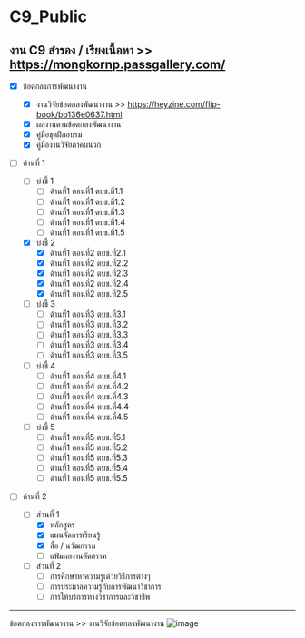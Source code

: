 # C9_Public
## งาน C9 สำรอง / เรียงเนื้อหา  >> **https://mongkornp.passgallery.com/**

  - [x]  ข้อตกลงการพัฒนางาน 
       - [x]  งานวิจัยข้อตกลงพัฒนางาน    >>  https://heyzine.com/flip-book/bb136e0637.html
       - [x]  ผลงานตามข้อตกลงพัฒนางาน
       - [x]  คู่มือชุดฝึกอบรม
       - [x]  คู่มืองานวิจัยภาคผนวก
       
  - [ ] ด้านที่ 1 
       - [ ]  บ่งชี้ 1 
            - [ ]  ด้านที่1 ตอนที่1 ตบช.ที่1.1
            - [ ]  ด้านที่1 ตอนที่1 ตบช.ที่1.2
            - [ ]  ด้านที่1 ตอนที่1 ตบช.ที่1.3
            - [ ]  ด้านที่1 ตอนที่1 ตบช.ที่1.4
            - [ ]  ด้านที่1 ตอนที่1 ตบช.ที่1.5 
       - [x]  บ่งชี้ 2 
            - [x]  ด้านที่1 ตอนที่2 ตบช.ที่2.1
            - [x]  ด้านที่1 ตอนที่2 ตบช.ที่2.2
            - [x]  ด้านที่1 ตอนที่2 ตบช.ที่2.3
            - [x]  ด้านที่1 ตอนที่2 ตบช.ที่2.4
            - [x]  ด้านที่1 ตอนที่2 ตบช.ที่2.5
       - [ ]  บ่งชี้ 3
            - [ ]  ด้านที่1 ตอนที่3 ตบช.ที่3.1
            - [ ]  ด้านที่1 ตอนที่3 ตบช.ที่3.2
            - [ ]  ด้านที่1 ตอนที่3 ตบช.ที่3.3
            - [ ]  ด้านที่1 ตอนที่3 ตบช.ที่3.4
            - [ ]  ด้านที่1 ตอนที่3 ตบช.ที่3.5
       - [ ]  บ่งชี้ 4
            - [ ]  ด้านที่1 ตอนที่4 ตบช.ที่4.1
            - [ ]  ด้านที่1 ตอนที่4 ตบช.ที่4.2
            - [ ]  ด้านที่1 ตอนที่4 ตบช.ที่4.3
            - [ ]  ด้านที่1 ตอนที่4 ตบช.ที่4.4
            - [ ]  ด้านที่1 ตอนที่4 ตบช.ที่4.5
       - [ ]  บ่งชี้ 5 
            - [ ]  ด้านที่1 ตอนที่5 ตบช.ที่5.1
            - [ ]  ด้านที่1 ตอนที่5 ตบช.ที่5.2
            - [ ]  ด้านที่1 ตอนที่5 ตบช.ที่5.3
            - [ ]  ด้านที่1 ตอนที่5 ตบช.ที่5.4
            - [ ]  ด้านที่1 ตอนที่5 ตบช.ที่5.5
            
  - [ ]  ด้านที่ 2
     
       - [ ]  ส่วนที่ 1
            - [x]  หลักสูตร
            - [x]  แผนจัดการเรียนรู้
            - [x]  สื่อ / นวัฒกรรม
            - [ ]  แฟ้มผลงานคัดสรรค
        
       - [ ]  ส่วนที่ 2
            - [ ]  การศึกษาหาความรูเด้วยวิธีการต่างๆ
            - [ ]  การประมาลความรู้กับการพัฒนาวิชาการ
            - [ ]  การให้บริการทางวิชาการและวิชาชีพ

---------------------------------------------------------------------------------
ข้อตกลงการพัฒนางาน >> งานวิจัยข้อตกลงพัฒนางาน 
![image](https://user-images.githubusercontent.com/104908802/166718611-a7b90fb1-bdd5-41fa-a7cd-a6dee059c53f.png)


